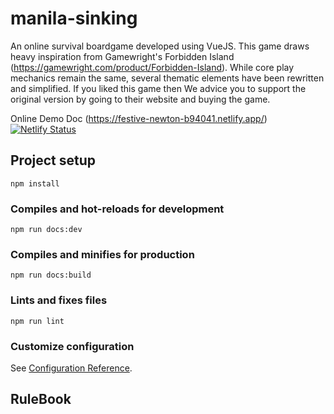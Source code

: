 # manila-sinking
An online survival boardgame developed using VueJS. This game draws heavy inspiration from Gamewright's Forbidden Island (https://gamewright.com/product/Forbidden-Island). While core play mechanics remain the same, several thematic elements have been rewritten and simplified. If you liked this game then We advice you to support the original version by going to their website and buying the game.

Online Demo Doc (https://festive-newton-b94041.netlify.app/) [![Netlify Status](https://api.netlify.com/api/v1/badges/78d8fa59-03db-406a-98e7-bdbaef6e9de6/deploy-status)](https://app.netlify.com/sites/festive-newton-b94041/deploys)

## Project setup
```
npm install
```

### Compiles and hot-reloads for development
```
npm run docs:dev
```

### Compiles and minifies for production
```
npm run docs:build
```

### Lints and fixes files
```
npm run lint
```

### Customize configuration
See [Configuration Reference](https://cli.vuejs.org/config/).

## RuleBook
